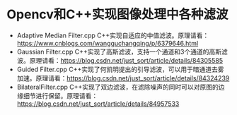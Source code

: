# Opencv和C++实现图像处理中各种滤波

- Adaptive Median Filter.cpp C++实现自适应的中值滤波。原理请看：https://www.cnblogs.com/wangguchangqing/p/6379646.html
- Gaussian Filter.cpp C++实现了高斯滤波，支持一个通道和3个通道的高斯滤波。原理请看：https://blog.csdn.net/just_sort/article/details/84305585
- Guided Filter.cpp C++实现了何凯明提出的引导滤波，可以用于暗通道去雾加速。原理请看：https://blog.csdn.net/just_sort/article/details/84324239
- BilateralFilter.cpp C++实现了双边滤波，在滤除噪声的同时可以对原图的边缘细节进行保留。原理请看：https://blog.csdn.net/just_sort/article/details/84957533
